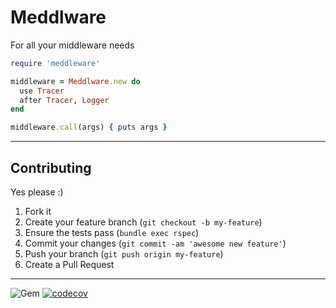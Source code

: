 Meddlware
======
For all your middleware needs

```ruby
require 'meddleware'

middleware = Meddlware.new do
  use Tracer
  after Tracer, Logger
end

middleware.call(args) { puts args }

```

----
## Contributing

Yes please  :)

1. Fork it
1. Create your feature branch (`git checkout -b my-feature`)
1. Ensure the tests pass (`bundle exec rspec`)
1. Commit your changes (`git commit -am 'awesome new feature'`)
1. Push your branch (`git push origin my-feature`)
1. Create a Pull Request


----
![Gem](https://img.shields.io/gem/dt/meddlware?style=plastic)
[![codecov](https://codecov.io/gh/dpep/meddlware_rb/branch/master/graph/badge.svg?token=1L7OD80182)](https://codecov.io/gh/dpep/meddlware_rb)
